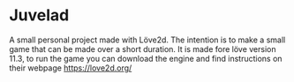 # Juvelad

A small personal project made with Löve2d. The intention is to make a small game that can be made over a short duration.
It is made fore löve version 11.3, to run the game you can download the engine and find instructions on their webpage https://love2d.org/
